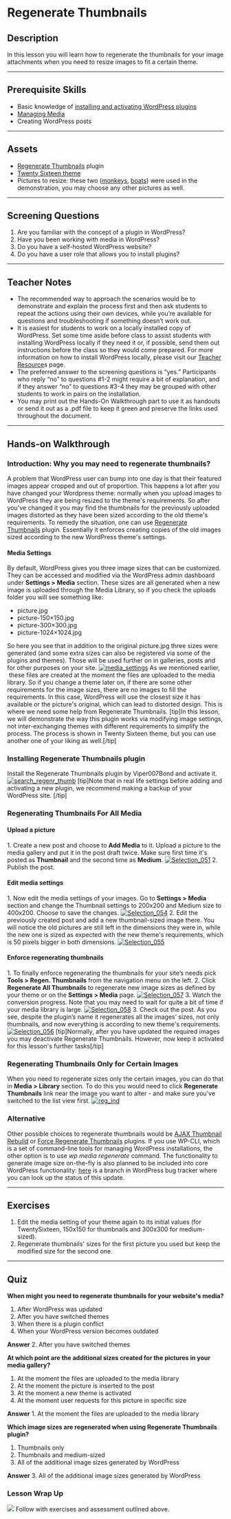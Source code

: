 # Regenerate Thumbnails

## Description

In this lesson you will learn how to regenerate the thumbnails for your image attachments when you need to resize images to fit a certain theme.

* * *

## Prerequisite Skills

*   Basic knowledge of [installing and activating WordPress plugins](https://make.wordpress.org/training/handbook/lesson-plans/user-lessons/choosing-and-installing-plugins/)
*   [Managing Media](https://make.wordpress.org/training/handbook/lesson-plans/user-lessons/managing-media/)
*   Creating WordPress posts

* * *

## Assets

*   [Regenerate Thumbnails](https://wordpress.org/plugins/regenerate-thumbnails/) plugin
*   [Twenty Sixteen theme](https://wordpress.org/themes/twentysixteen/)
*   Pictures to resize: these two ([monkeys](//make.wordpress.org/training/files/2016/07/nepal_monkeys.jpg), [boats](//make.wordpress.org/training/files/2016/07/boats.jpg)) were used in the demonstration, you may choose any other pictures as well.

* * *

## Screening Questions

1.  Are you familiar with the concept of a plugin in WordPress?
2.  Have you been working with media in WordPress?
3.  Do you have a self-hosted WordPress website?
4.  Do you have a user role that allows you to install plugins?

* * *

## Teacher Notes

*   The recommended way to approach the scenarios would be to demonstrate and explain the process first and then ask students to repeat the actions using their own devices, while you’re available for questions and troubleshooting if something doesn’t work out.
*   It is easiest for students to work on a locally installed copy of WordPress. Set some time aside before class to assist students with installing WordPress locally if they need it or, if possible, send them out instructions before the class so they would come prepared. For more information on how to install WordPress locally, please visit our [Teacher Resource](https://make.wordpress.org/training/teacher-resources/)s page.
*   The preferred answer to the screening questions is “yes.” Participants who reply “no” to questions #1-2 might require a bit of explanation, and if they answer “no” to questions #3-4 they may be grouped with other students to work in pairs on the installation.
*   You may print out the Hands-On Walkthrough part to use it as handouts or send it out as a .pdf file to keep it green and preserve the links used throughout the document.

* * *

## Hands-on Walkthrough

### Introduction: Why you may need to regenerate thumbnails?

A problem that WordPress user can bump into one day is that their featured images appear cropped and out of proportion. This happens a lot after you have changed your Wordpress theme: normally when you upload images to WordPress they are being resized to the theme's requirements. So after you've changed it you may find the thumbnails for the previously uploaded images distorted as they have been sized according to the old theme's requirements. To remedy the situation, one can use [Regenerate Thumbnails](https://wordpress.org/plugins/regenerate-thumbnails/) plugin. Essentially it enforces creating copies of the old images sized according to the new WordPress theme's settings.

#### Media Settings

By default, WordPress gives you three image sizes that can be customized. They can be accessed and modified via the WordPress admin dashboard under **Settings > Media** section. These sizes are all generated when a new image is uploaded through the Media Library, so if you check the uploads folder you will see something like:

*   picture.jpg
*   picture-150×150.jpg
*   picture-300×300.jpg
*   picture-1024×1024.jpg

So here you see that in addition to the original picture.jpg three sizes were generated (and some extra sizes can also be registered via some of the plugins and themes). Those will be used further on in galleries, posts and for other purposes on your site. [![media_settings](https://make.wordpress.org/training/files/2016/07/media_settings.png)](https://make.wordpress.org/training/files/2016/07/media_settings.png) As we mentioned earlier,  these files are created at the moment the files are uploaded to the media library. So if you change a theme later on, if there are some other requirements for the image sizes, there are no images to fill the requirements. In this case, WordPress will use the closest size it has available or the picture's original, which can lead to distorted design. This is where we need some help from Regenerate Thumbnails. [tip]In this lesson, we will demonstrate the way this plugin works via modifying image settings, not inter-exchanging themes with different requirements to simplify the process. The process is shown in Twenty Sixteen theme, but you can use another one of your liking as well.[/tip]

### Installing Regenerate Thumbnails plugin

Install the Regenerate Thumbnails plugin by Viper007Bond and activate it. [![search_regenr_thumb](/images/search_regenr_thumb.png)](/images/search_regenr_thumb.png) [tip]Note that in real life settings before adding and activating a new plugin, we recommend making a backup of your WordPress site. [/tip]

### Regenerating Thumbnails For All Media

#### Upload a picture

1\. Create a new post and choose to **Add Media** to it. Upload a picture to the media gallery and put it in the post draft twice. Make sure first time it's posted as **Thumbnail** and the second time as **Medium**. [![Selection_051](https://make.wordpress.org/training/files/2015/12/Selection_051.png)](https://make.wordpress.org/training/files/2015/12/Selection_051.png) 2\. Publish the post.

#### Edit media settings

1\. Now edit the media settings of your images. Go to **Settings > Media** section and change the Thumbnail settings to 200x200 and Medium size to 400x200\. Choose to save the changes. [![Selection_054](images/Selection_054.png)](images/Selection_054.png) 2\. Edit the previously created post and add a new thumbnail-sized image there. You will notice the old pictures are still left in the dimensions they were in, while the new one is sized as expected with the new theme's requirements, which is 50 pixels bigger in both dimensions. [![Selection_055](https://make.wordpress.org/training/files/2015/12/Selection_055.png)](https://make.wordpress.org/training/files/2015/12/Selection_055.png)

#### Enforce regenerating thumbnails

1\. To finally enforce regenerating the thumbnails for your site’s needs pick **Tools > Regen. Thumbnails** from the navigation menu on the left. 2\. Click **Regenerate All Thumbnails** to regenerate new image sizes as defined by your theme or on the **Settings > Media** page. [![Selection_057](images/Selection_057.png)](images/Selection_057.png) 3\. Watch the conversion progress. Note that you may need to wait for quite a bit of time if your media library is large. [![Selection_058](https://make.wordpress.org/training/files/2015/12/Selection_058.png)](https://make.wordpress.org/training/files/2015/12/Selection_058.png) 3\. Check out the post. As you see, despite the plugin’s name it regenerates all the images’ sizes, not only thumbnails, and now everything is according to new theme's requirements. [![Selection_056](https://make.wordpress.org/training/files/2015/12/Selection_056.png)](https://make.wordpress.org/training/files/2015/12/Selection_056.png) [tip]Normally, after you have updated the required images you may deactivate Regenerate Thumbnails. However, now keep it activated for this lesson's further tasks[/tip]

### Regenerating Thumbnails Only for Certain Images

When you need to regenerate sizes only the certain images, you can do that in **Media > Library** section. To do this you would need to click **Regenerate Thumbnails** link near the image you want to alter - and make sure you've switched to the list view first. [![reg_ind](https://make.wordpress.org/training/files/2015/12/reg_ind.png)](https://make.wordpress.org/training/files/2015/12/reg_ind.png)

### Alternative

Other possible choices to regenerate thumbnails would be [AJAX Thumbnail Rebuild](https://wordpress.org/support/plugin/ajax-thumbnail-rebuild) or [Force Regenerate Thumbnails](https://wordpress.org/plugins/force-regenerate-thumbnails/) plugins. If you use WP-CLI, which is a set of command-line tools for managing WordPress installations, the other option is to use _wp media regenerate_ command. The functionality to generate image size on-the-fly is also planned to be included into core WordPress functionality: [here](https://wpmag.ru/2014/wordpress-cli/) is a branch in WordPress bug tracker where you can look up the status of this update.

* * *

## Exercises

1.  Edit the media setting of your theme again to its initial values (for TwentySixteen, 150x150 for thumbnails and 300x300 for medium-sized).
2.  Regenerate thumbnails' sizes for the first picture you used but keep the modified size for the second one.

* * *

## Quiz

**When might you need to regenerate thumbnails for your website's media?**

1.  After WordPress was updated
2.  After you have switched themes
3.  When there is a plugin conflict
4.  When your WordPress version becomes outdated

**Answer** 2. After you have switched themes

**At which point are the additional sizes created for the pictures in your media gallery?**

1.  At the moment the files are uploaded to the media library
2.  At the moment the picture is inserted to the post
3.  At the moment a new theme is activated
4.  At the moment user requests for this picture in specific size

**Answer** 1. At the moment the files are uploaded to the media library

**Which image sizes are regenerated when using Regenerate Thumbnails plugin?**

1.  Thumbnails only
2.  Thumbnails and medium-sized
3.  All of the additional image sizes generated by WordPress

**Answer** 3. All of the additional image sizes generated by WordPress


### Lesson Wrap Up

![](https://raw.githubusercontent.com/wptrainingteam/contributor-resources/master/images/lightbulb.png) Follow with exercises and assessment outlined above.